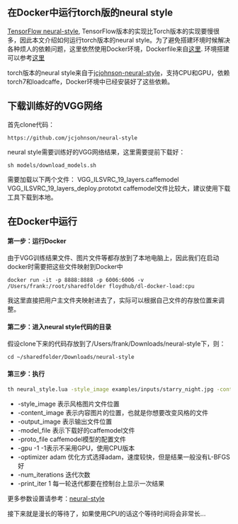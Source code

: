 ## 在Docker中运行torch版的neural style

[TensorFlow neural-style](https://github.com/anishathalye/neural-style), TensorFlow版本的实现比Torch版本的实现要慢很多，因此本文介绍如何运行torch版本的neural style。为了避免搭建环境时候解决各种烦人的依赖问题，这里依然使用Docker环境，Dockerfile来自[这里](https://github.com/lijingpeng/dl-docker). 环境搭建可以参考[这里](https://github.com/lijingpeng/deep-learning-notes/blob/master/environment/all_in_one_docker.md)

torch版本的neural style来自于[jcjohnson-neural-style](https://github.com/jcjohnson/neural-style)，支持CPU和GPU，依赖torch7和loadcaffe，Docker环境中已经安装好了这些依赖。

## 下载训练好的VGG网络
首先clone代码：
```
https://github.com/jcjohnson/neural-style
```

neural style需要训练好的VGG网络结果，这里需要提前下载好：
```
sh models/download_models.sh
```
需要加载以下两个文件：
VGG_ILSVRC_19_layers.caffemodel
VGG_ILSVRC_19_layers_deploy.prototxt
caffemodel文件比较大，建议使用下载工具下载到本地。

## 在Docker中运行

#### 第一步：运行Docker
由于VGG训练结果文件、图片文件等都存放到了本地电脑上，因此我们在启动docker时需要把这些文件映射到Docker中
```
docker run -it -p 8888:8888 -p 6006:6006 -v /Users/frank:/root/sharedfolder floydhub/dl-docker-load:cpu
```
我这里直接把用户主文件夹映射进去了，实际可以根据自己文件的存放位置来调整。

#### 第二步：进入neural style代码的目录
假设clone下来的代码存放到了/Users/frank/Downloads/neural-style下，则：
```
cd ~/sharedfolder/Downloads/neural-style
```

#### 第三步：执行

```bash
th neural_style.lua -style_image examples/inputs/starry_night.jpg -content_image ~/sharedfolder/Downloads/content.png -output_image ~/sharedfolder/Downloads/nn_out.png -model_file ~/sharedfolder/Downloads/VGG_ILSVRC_19_layers.caffemodel -proto_file ~/sharedfolder/Downloads/VGG_ILSVRC_19_layers_deploy.prototxt -gpu -1 -optimizer adam -num_iterations 800 -print_iter 1
```


- -style_image 表示风格图片文件位置
- -content_image 表示内容图片的位置，也就是你想要改变风格的文件
- -output_image 表示输出文件位置
- -model_file 表示下载好的caffemodel文件
- -proto_file caffemodel模型的配置文件
- -gpu -1 -1表示不采用GPU，使用CPU版本
- -optimizer adam 优化方式选择adam，速度较快，但是结果一般没有L-BFGS好
- -num_iterations 迭代次数
- -print_iter 1 每一轮迭代都要在控制台上显示一次结果


更多参数设置请参考：[neural-style](https://github.com/jcjohnson/neural-style)

接下来就是漫长的等待了，如果使用CPU的话这个等待时间将会非常长...
